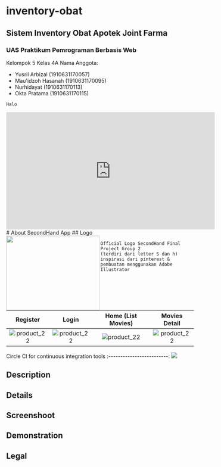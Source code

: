 # inventory-obat
## Sistem Inventory Obat Apotek Joint Farma

### UAS Praktikum Pemrograman Berbasis Web
Kelompok 5 Kelas 4A
Nama Anggota:
- Yusril Arbizal      (1910631170057)
- Mau'idzoh Hasanah   (1910631170095)
- Nurhidayat          (1910631170113)
- Okta Pratama        (1910631170115)

``Halo``

<!DOCTYPE html>
<html>
<head>
    <title>Judul Website</title>
</head>
<body>
    <iframe width="560" height="315" src="https://www.youtube.com/embed/wxTL0LhR1oE" title="YouTube video player" frameborder="0" allow="accelerometer; autoplay; clipboard-write; encrypted-media; gyroscope; picture-in-picture" allowfullscreen></iframe>
</body>
</html>
# About SecondHand App
## Logo
<br>
<img src="https://user-images.githubusercontent.com/96243284/174308292-9b2b66f9-314e-408f-bd6c-0f6d8bac330d.png" width="250" height="200" align="left"> 

```
Official Logo SecondHand Final Project Group 2
(terdiri dari letter S dan h)
inspirasi dari pinterest & pembuatan menggunakan Adobe Illustrator
````
<br>


Register                   |  Login                    |  Home (List Movies)       |Movies Detail 
:-------------------------:|:-------------------------:|:-------------------------:|:-------------------------:
![product_22](https://user-images.githubusercontent.com/75381611/180190677-e59f4ed1-b801-42a8-a8f0-f062ce768a37.png)     |  ![product_22](https://user-images.githubusercontent.com/75381611/180190677-e59f4ed1-b801-42a8-a8f0-f062ce768a37.png)   |  ![product_22](https://user-images.githubusercontent.com/75381611/180190677-e59f4ed1-b801-42a8-a8f0-f062ce768a37.png)   |![product_22](https://user-images.githubusercontent.com/75381611/180190677-e59f4ed1-b801-42a8-a8f0-f062ce768a37.png)

Circle CI for continuous integration tools
:-------------------------:
![](Screenshoot/5.PNG)   
###
## Description
## Details
## Screenshoot
## Demonstration

## Legal
````
